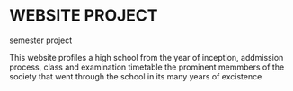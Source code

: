 # WEBSITE PROJECT
 semester project

 This website profiles a high school from the year of inception, addmission process, class and examination timetable the prominent memmbers of the society that went through the school in its many years of excistence
 
